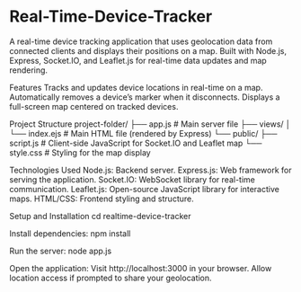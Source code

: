 # Real-Time-Device-Tracker
A real-time device tracking application that uses geolocation data from connected clients and displays their positions on a map. Built with Node.js, Express, Socket.IO, and Leaflet.js for real-time data updates and map rendering.

Features
Tracks and updates device locations in real-time on a map.
Automatically removes a device’s marker when it disconnects.
Displays a full-screen map centered on tracked devices.

Project Structure
project-folder/
├── app.js               # Main server file
├── views/
│   └── index.ejs        # Main HTML file (rendered by Express)
└── public/
    ├── script.js        # Client-side JavaScript for Socket.IO and Leaflet map
    └── style.css        # Styling for the map display
    
Technologies Used
Node.js: Backend server.
Express.js: Web framework for serving the application.
Socket.IO: WebSocket library for real-time communication.
Leaflet.js: Open-source JavaScript library for interactive maps.
HTML/CSS: Frontend styling and structure.

Setup and Installation
cd realtime-device-tracker

Install dependencies:
npm install

Run the server:
node app.js

Open the application:
Visit http://localhost:3000 in your browser.
Allow location access if prompted to share your geolocation.

